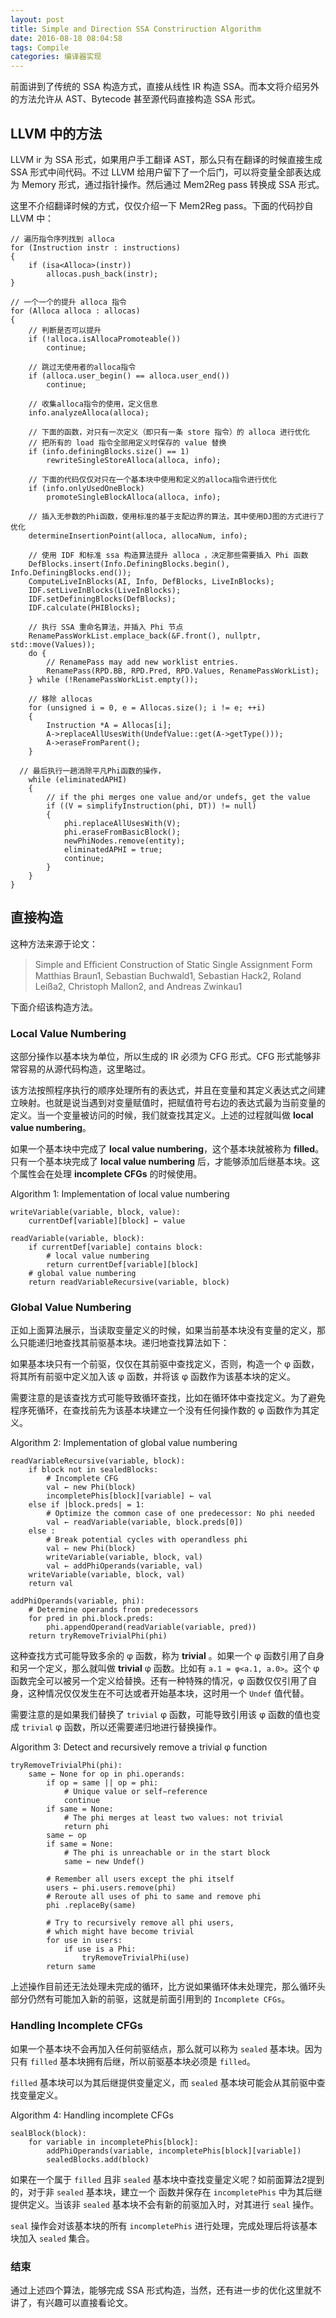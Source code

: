 ```yaml
---
layout: post
title: Simple and Direction SSA Constriruction Algorithm
date: 2016-08-18 08:04:58
tags: Compile
categories: 编译器实现
---
```


前面讲到了传统的 SSA 构造方式，直接从线性 IR 构造 SSA。而本文将介绍另外的方法允许从 AST、Bytecode 甚至源代码直接构造 SSA 形式。

<!-- more -->

## LLVM 中的方法

LLVM ir 为 SSA 形式，如果用户手工翻译 AST，那么只有在翻译的时候直接生成 SSA 形式中间代码。不过 LLVM 给用户留下了一个后门，可以将变量全部表达成为 Memory 形式，通过指针操作。然后通过 Mem2Reg pass 转换成 SSA 形式。

这里不介绍翻译时候的方式，仅仅介绍一下 Mem2Reg pass。下面的代码抄自 LLVM 中：

```
// 遍历指令序列找到 alloca
for (Instruction instr : instructions)
{
    if (isa<Alloca>(instr))
        allocas.push_back(instr);
}

// 一个一个的提升 alloca 指令
for (Alloca alloca : allocas)
{
    // 判断是否可以提升
    if (!alloca.isAllocaPromoteable())
        continue;
    
    // 跳过无使用者的alloca指令
    if (alloca.user_begin() == alloca.user_end())
        continue;
        
    // 收集alloca指令的使用，定义信息
    info.analyzeAlloca(alloca);
         
    // 下面的函数，对只有一次定义（即只有一条 store 指令）的 alloca 进行优化
    // 把所有的 load 指令全部用定义时保存的 value 替换
    if (info.definingBlocks.size() == 1)
        rewriteSingleStoreAlloca(alloca, info);
    
    // 下面的代码仅仅对只在一个基本块中使用和定义的alloca指令进行优化
    if (info.onlyUsedOneBlock)
        promoteSingleBlockAlloca(alloca, info);

    // 插入无参数的Phi函数，使用标准的基于支配边界的算法，其中使用DJ图的方式进行了优化
    determineInsertionPoint(alloca, allocaNum, info);

    // 使用 IDF 和标准 ssa 构造算法提升 alloca ，决定那些需要插入 Phi 函数
    DefBlocks.insert(Info.DefiningBlocks.begin(), Info.DefiningBlocks.end());
    ComputeLiveInBlocks(AI, Info, DefBlocks, LiveInBlocks);
    IDF.setLiveInBlocks(LiveInBlocks);
    IDF.setDefiningBlocks(DefBlocks);
    IDF.calculate(PHIBlocks);

    // 执行 SSA 重命名算法，并插入 Phi 节点
    RenamePassWorkList.emplace_back(&F.front(), nullptr, std::move(Values));
    do {
        // RenamePass may add new worklist entries.
        RenamePass(RPD.BB, RPD.Pred, RPD.Values, RenamePassWorkList);
    } while (!RenamePassWorkList.empty());

    // 移除 allocas
    for (unsigned i = 0, e = Allocas.size(); i != e; ++i) 
    {
        Instruction *A = Allocas[i];
        A->replaceAllUsesWith(UndefValue::get(A->getType()));
        A->eraseFromParent();
    }

  // 最后执行一趟消除平凡Phi函数的操作，
    while (eliminatedAPHI)
    {
        // if the phi merges one value and/or undefs, get the value
        if ((V = simplifyInstruction(phi, DT)) != null)
        {
            phi.replaceAllUsesWith(V);
            phi.eraseFromBasicBlock();
            newPhiNodes.remove(entity);
            eliminatedAPHI = true;
            continue;
        }
    }
}
```

## 直接构造

这种方法来源于论文：

> Simple and Eﬃcient Construction of Static Single Assignment Form
Matthias Braun1, Sebastian Buchwald1, Sebastian Hack2, Roland Leißa2, Christoph Mallon2, and Andreas Zwinkau1

下面介绍该构造方法。

### Local Value Numbering

这部分操作以基本块为单位，所以生成的 IR 必须为 CFG 形式。CFG 形式能够非常容易的从源代码构造，这里略过。

该方法按照程序执行的顺序处理所有的表达式，并且在变量和其定义表达式之间建立映射。也就是说当遇到对变量赋值时，把赋值符号右边的表达式最为当前变量的定义。当一个变量被访问的时候，我们就查找其定义。上述的过程就叫做 **local value numbering**。

如果一个基本块中完成了 **local value numbering**，这个基本块就被称为 **filled**。 只有一个基本块完成了 **local value numbering** 后，才能够添加后继基本块。这个属性会在处理 **incomplete CFGs** 的时候使用。


Algorithm 1: Implementation of local value numbering

```
writeVariable(variable, block, value): 
    currentDef[variable][block] ← value 
    
readVariable(variable, block): 
    if currentDef[variable] contains block: 
        # local value numbering
        return currentDef[variable][block] 
    # global value numbering 
    return readVariableRecursive(variable, block) 
```

### Global Value Numbering

正如上面算法展示，当读取变量定义的时候，如果当前基本块没有变量的定义，那么只能递归地查找其前驱基本块。递归地查找算法如下：

如果基本块只有一个前驱，仅仅在其前驱中查找定义，否则，构造一个 φ 函数，将其所有前驱中定义加入该 φ 函数，并将该 φ 函数作为该基本块的定义。

需要注意的是该查找方式可能导致循环查找，比如在循环体中查找定义。为了避免程序死循环，在查找前先为该基本块建立一个没有任何操作数的 φ 函数作为其定义。

Algorithm 2: Implementation of global value numbering

```
readVariableRecursive(variable, block): 
    if block not in sealedBlocks: 
        # Incomplete CFG 
        val ← new Phi(block) 
        incompletePhis[block][variable] ← val
    else if |block.preds| = 1:
        # Optimize the common case of one predecessor: No phi needed 
        val ← readVariable(variable, block.preds[0])
    else : 
        # Break potential cycles with operandless phi 
        val ← new Phi(block) 
        writeVariable(variable, block, val) 
        val ← addPhiOperands(variable, val) 
    writeVariable(variable, block, val) 
    return val

addPhiOperands(variable, phi): 
    # Determine operands from predecessors 
    for pred in phi.block.preds: 
        phi.appendOperand(readVariable(variable, pred)) 
    return tryRemoveTrivialPhi(phi) 
```

这种查找方式可能导致多余的 φ 函数，称为 **trivial** 。如果一个 φ 函数引用了自身和另一个定义，那么就叫做 **trivial** φ 函数。比如有 `a.1 = φ<a.1, a.0>`。这个 φ 函数完全可以被另一个定义给替换。还有一种特殊的情况，φ 函数仅仅引用了自身，这种情况仅仅发生在不可达或者开始基本块，这时用一个 `Undef` 值代替。

需要注意的是如果我们替换了 `trivial` φ 函数，可能导致引用该 φ 函数的值也变成 `trivial` φ 函数，所以还需要递归地进行替换操作。

Algorithm 3: Detect and recursively remove a trivial φ function 

```
tryRemoveTrivialPhi(phi): 
    same ← None for op in phi.operands: 
        if op = same || op = phi: 
            # Unique value or self−reference
            continue 
        if same = None: 
            # The phi merges at least two values: not trivial 
            return phi 
        same ← op
        if same = None: 
            # The phi is unreachable or in the start block
            same ← new Undef() 

        # Remember all users except the phi itself
        users ← phi.users.remove(phi) 
        # Reroute all uses of phi to same and remove phi
        phi .replaceBy(same)

        # Try to recursively remove all phi users, 
        # which might have become trivial 
        for use in users: 
            if use is a Phi: 
                tryRemoveTrivialPhi(use) 
        return same 
```

上述操作目前还无法处理未完成的循环，比方说如果循环体未处理完，那么循环头部分仍然有可能加入新的前驱，这就是前面引用到的 `Incomplete CFGs`。

### Handling Incomplete CFGs 

如果一个基本块不会再加入任何前驱结点，那么就可以称为 `sealed` 基本块。因为只有 `filled` 基本块拥有后继，所以前驱基本块必须是 `filled`。

`filled` 基本块可以为其后继提供变量定义，而 `sealed` 基本块可能会从其前驱中查找变量定义。

Algorithm 4: Handling incomplete CFGs

```
sealBlock(block): 
    for variable in incompletePhis[block]: 
        addPhiOperands(variable, incompletePhis[block][variable]) 
        sealedBlocks.add(block) 
```

如果在一个属于 `filled` 且非 `sealed` 基本块中查找变量定义呢？如前面算法2提到的，对于非 `sealed` 基本块，建立一个 函数并保存在 `incompletePhis` 中为其后继提供定义。当该非 `sealed` 基本块不会有新的前驱加入时，对其进行 `seal` 操作。

`seal` 操作会对该基本块的所有 `incompletePhis` 进行处理，完成处理后将该基本块加入 `sealed` 集合。

### 结束

通过上述四个算法，能够完成 SSA 形式构造，当然，还有进一步的优化这里就不讲了，有兴趣可以直接看论文。

